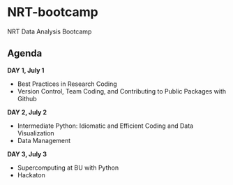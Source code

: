 # NRT-bootcamp
NRT Data Analysis Bootcamp


## Agenda

**DAY 1, July 1**  
- Best Practices in Research Coding
- Version Control, Team Coding, and Contributing to Public Packages with Github

**DAY 2, July 2**  
- Intermediate Python: Idiomatic and Efficient Coding and Data Visualization
- Data Management

**DAY 3, July 3**
- Supercomputing at BU with Python
- Hackaton
